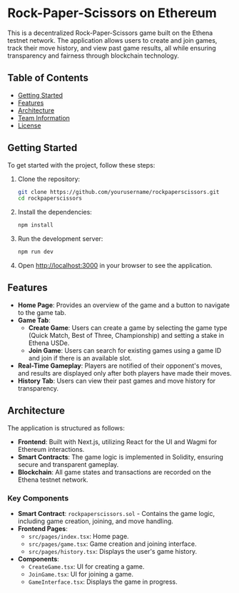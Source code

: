 # Rock-Paper-Scissors on Ethereum

This is a decentralized Rock-Paper-Scissors game built on the Ethena testnet network. The application allows users to create and join games, track their move history, and view past game results, all while ensuring transparency and fairness through blockchain technology.

## Table of Contents

- [Getting Started](#getting-started)
- [Features](#features)
- [Architecture](#architecture)
- [Team Information](#team-information)
- [License](#license)

## Getting Started

To get started with the project, follow these steps:

1. Clone the repository:
   ```bash
   git clone https://github.com/yourusername/rockpaperscissors.git
   cd rockpaperscissors
   ```

2. Install the dependencies:
   ```bash
   npm install
   ```

3. Run the development server:
   ```bash
   npm run dev
   ```

4. Open [http://localhost:3000](http://localhost:3000) in your browser to see the application.

## Features

- **Home Page**: Provides an overview of the game and a button to navigate to the game tab.
- **Game Tab**: 
  - **Create Game**: Users can create a game by selecting the game type (Quick Match, Best of Three, Championship) and setting a stake in Ethena USDe.
  - **Join Game**: Users can search for existing games using a game ID and join if there is an available slot.
- **Real-Time Gameplay**: Players are notified of their opponent's moves, and results are displayed only after both players have made their moves.
- **History Tab**: Users can view their past games and move history for transparency.

## Architecture

The application is structured as follows:

- **Frontend**: Built with Next.js, utilizing React for the UI and Wagmi for Ethereum interactions.
- **Smart Contracts**: The game logic is implemented in Solidity, ensuring secure and transparent gameplay.
- **Blockchain**: All game states and transactions are recorded on the Ethena testnet network.

### Key Components

- **Smart Contract**: `rockpaperscissors.sol` - Contains the game logic, including game creation, joining, and move handling.
- **Frontend Pages**: 
  - `src/pages/index.tsx`: Home page.
  - `src/pages/game.tsx`: Game creation and joining interface.
  - `src/pages/history.tsx`: Displays the user's game history.
- **Components**: 
  - `CreateGame.tsx`: UI for creating a game.
  - `JoinGame.tsx`: UI for joining a game.
  - `GameInterface.tsx`: Displays the game in progress.



